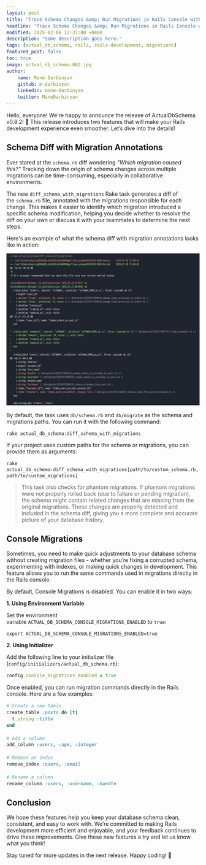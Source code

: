 ```yaml
---
layout: post
title: "Trace Schema Changes &amp; Run Migrations in Rails Console with ActualDbSchema"
headline: "Trace Schema Changes &amp; Run Migrations in Rails Console with ActualDbSchema"
modified: 2025-02-06 12:37:00 +0400
description: "Some description goes here."
tags: [actual_db_schema, rails, rails-development, migrations]
featured_post: false
toc: true
image: actual_db_schema-082.jpg
author:
    name: Mane Darbinyan
    github: m-darbinyan
    linkedin: mane-darbinyan
    twitter: ManeDarbinyan
---
```


Hello, everyone! We're happy to announce the release of ActualDbSchema v0.8.2! 🎉 This release introduces two features that will make your Rails development experience even smoother. Let’s dive into the details!

## Schema Diff with Migration Annotations

Ever stared at the `schema.rb` diff wondering *"Which migration caused this?"* Tracking down the origin of schema changes across multiple migrations can be time-consuming, especially in collaborative environments.

The new `diff_schema_with_migrations` Rake task generates a diff of the `schema.rb` file, annotated with the migrations responsible for each change. This makes it easier to identify which migration introduced a specific schema modification, helping you decide whether to resolve the diff on your own or discuss it with your teammates to determine the next steps.

Here's an example of what the schema diff with migration annotations looks like in action:

![schema_diff](/blog/images/schema_diff.png)

By default, the task uses `db/schema.rb` and `db/migrate` as the schema and migrations paths. You can run it with the following command:

```shell
rake actual_db_schema:diff_schema_with_migrations
```

If your project uses custom paths for the schema or migrations, you can provide them as arguments:

```shell
rake actual_db_schema:diff_schema_with_migrations[path/to/custom_schema.rb, path/to/custom_migrations]
```

> This task also checks for phantom migrations. If phantom migrations were not properly rolled back (due to failure or pending migration), the schema might contain related changes that are missing from the original migrations. These changes are properly detected and included in the schema diff, giving you a more complete and accurate picture of your database history.

## Console Migrations

Sometimes, you need to make quick adjustments to your database schema without creating migration files - whether you’re fixing a corrupted schema, experimenting with indexes, or making quick changes in development. This feature allows you to run the same commands used in migrations directly in the Rails console.

By default, Console Migrations is disabled. You can enable it in two ways:

**1. Using Environment Variable**

Set the environment variable `ACTUAL_DB_SCHEMA_CONSOLE_MIGRATIONS_ENABLED` to `true`:

```shell
export ACTUAL_DB_SCHEMA_CONSOLE_MIGRATIONS_ENABLED=true
```

**2. Using Initializer**

Add the following line to your initializer file (`config/initializers/actual_db_schema.rb`):

```ruby
config.console_migrations_enabled = true
```

Once enabled, you can run migration commands directly in the Rails console. Here are a few examples:

```ruby
# Create a new table
create_table :posts do |t|
  t.string :title
end

# Add a column
add_column :users, :age, :integer

# Remove an index
remove_index :users, :email

# Rename a column
rename_column :users, :username, :handle
```

## Conclusion

We hope these features help you keep your database schema clean, consistent, and easy to work with. We’re committed to making Rails development more efficient and enjoyable, and your feedback continues to drive these improvements. Give these new features a try and let us know what you think!

Stay tuned for more updates in the next release. Happy coding! 🚀
